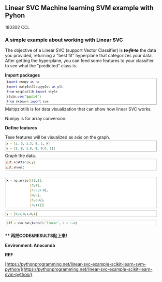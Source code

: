 ## Linear SVC Machine learning SVM example with Pyhon

180302 CCL

### A simple example about working with Linear SVC

The objective of a Linear SVC \(support Vector Classifier\) is ~~_**to fit to**_~~ the data you provided, returning a "best fit" hyperplane that categorizes your data. After getting the hyperplane, you can feed some features to your classifier to see what the "predicted" class is.

**Import packages**![](/assets/SVM_CODE_01.png) Maitipzlotlib is for data visualization that can show how linear SVC works.

Numpy is for array conversion.

**Define features**

Tese features  will be visualized  as axis on the graph.![](/assets/SVM_CODE_02.png)Graph the data.![](/assets/SVM_CODE_03.png)

![](/assets/SVM_CODE_04.png)![](/assets/SVM_CODE_05.png)![](/assets/SVM_CODE_06.png)

**\*\* 再把CODE&RESULTS貼上來!**

**Environment: Anoconda**

**REF**

[https://pythonprogramming.net/linear-svc-example-scikit-learn-svm-python/](https://pythonprogramming.net/linear-svc-example-scikit-learn-svm-python/)

